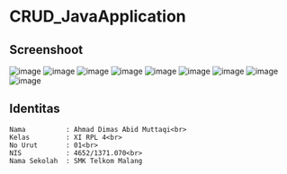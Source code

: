 # CRUD_JavaApplication
## Screenshoot
![image](https://cloud.githubusercontent.com/assets/22099413/23579052/65fd797c-0117-11e7-8b56-43f973449c4e.png)
![image](https://cloud.githubusercontent.com/assets/22099413/23579058/99e86a6c-0117-11e7-9be5-921fd9ff6fae.png)
![image](https://cloud.githubusercontent.com/assets/22099413/23579061/a4edf8be-0117-11e7-8f80-9095ac158c13.png)
![image](https://cloud.githubusercontent.com/assets/22099413/23579062/b224ddcc-0117-11e7-84af-44bf90b79a5e.png)
![image](https://cloud.githubusercontent.com/assets/22099413/23579073/dd81bf4e-0117-11e7-890f-fb8770258eb1.png)
![image](https://cloud.githubusercontent.com/assets/22099413/23579083/1a3f46a4-0118-11e7-99ad-cc0603b25edd.png)
![image](https://cloud.githubusercontent.com/assets/22099413/23579084/260883ce-0118-11e7-9445-922334941691.png)
![image](https://cloud.githubusercontent.com/assets/22099413/23579088/371f57dc-0118-11e7-80a0-b53cf94cec6e.png)
![image](https://cloud.githubusercontent.com/assets/22099413/23579091/4354fd36-0118-11e7-8692-1127df50fbef.png)


## Identitas
    Nama          : Ahmad Dimas Abid Muttaqi<br>
    Kelas         : XI RPL 4<br>
    No Urut       : 01<br>
    NIS           : 4652/1371.070<br>
    Nama Sekolah  : SMK Telkom Malang
